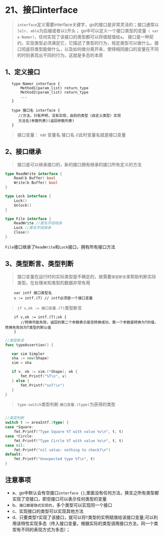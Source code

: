 # 21、接口interface
>  `interface`定义需要interface关键字，go的接口是非常灵活的；接口通常以`[e]r`、`able`为后缀或者以`I`开头；
go中可以定义一个接口类型的变量`（ var a Namer）`，任何实现了该接口的类型都可以将值赋值给`a`。
接口是一种契约，实现类型必须满足它，它描述了类型的行为，规定类型可以做什么。接口彻底将类型能做什么，以及如何做分离开来，使得相同接口的变量在不同的时刻表现出不同的行为，这就是多态的本质
## 1、定义接口
    
       type Namer interface {
           Method1(param_list) return_type
           Method2(param_list) return_type
           ...
       }
       
       type 接口名 interface {
          //方法，只有声明，没有实现，由别的类型（自定义类型）实现
          方法名(参数列表)(返回参数列表)
       }   
> 接口变量：  var 变量名 接口名 //此时变量名就是接口变量

## 2、接口继承
> 接口是可以继承接口的，新的接口拥有继承的接口所有定义的方法
```go
type ReadWrite interface {
    Read(b Buffer) bool
    Write(b Buffer) bool
}

type Lock interface {
    Lock()
    Unlock()
}

type File interface {
    ReadWrite //匿名字段继承
    Lock //匿名字段继承
    Close()
}
```
`File`接口继承了`ReadWrite`和`Lock`接口，拥有所有接口方法

## 3、类型断言、类型判断
> 接口变量在运行时的实际类型是不确定的，故需要`类型断言`来帮助判断实际类型。在处理未知类型的数据非常有用

        var intf 接口类型名
        v := intf.(T) // intf必须是一个接口变量
        
> `if v,ok := 接口变量.(T)`类型断言
        
        if v,ok := intf.(T);ok {
           //转换可能失败，返回的第二个参数表示是否转换成功，第一个参数是转换为T的值，转换失败则为T类型的默认值
        }
 ```go
//类型断言
func typeAssertion() {

	var sim Simpler
	sha := new(Shape)
	sim = sha

	if v, ok := sim.(*Shape); ok {
		fmt.Printf("%T\n", v)
	} else {
		fmt.Printf("noT!\n")
	}
}

```          
> `type-switch`类型判断 `接口变量.(type)`为获得的类型
```go

//类型判断
switch t := areaIntf.(type) {
case *Square:
	fmt.Printf("Type Square %T with value %v\n", t, t)
case *Circle:
	fmt.Printf("Type Circle %T with value %v\n", t, t)
case nil:
	fmt.Printf("nil value: nothing to check?\n")
default:
	fmt.Printf("Unexpected type %T\n", t)
}
```   
        
     


## 注意事项
- a、go中默认会有空接口`interface {}`,里面没有任何方法，换言之所有类型都实现了空接口，即空接口可以表示任何类型的变量
- b、`接口都是隐式实现的`，多个类型可以实现同一个接口
- c、实现接口的类型可以实现其他方法
- d、只要类型`T`实现了该接口，就可以将`T`类型的实例赋值给该接口变量;可以利用该特性实现多态（传入接口变量，根据实际的类型调用接口方法，同一个类型有不同的表现方式为多态）；